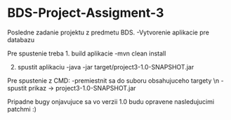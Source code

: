# BDS-Project-Assigment-3

Posledne zadanie projektu z predmetu BDS. 
-Vytvorenie aplikacie pre databazu

Pre spustenie treba 1. build aplikacie
-mvn clean install

2. spustit aplikaciu
-java -jar target/project3-1.0-SNAPSHOT.jar


Pre spustenie z CMD:
-premiestnit sa do suboru obsahujuceho targety \n -spustit prikaz ->  project3-1.0-SNAPSHOT.jar


Pripadne bugy onjavujuce sa vo verzii 1.0 budu opravene nasledujucimi patchmi :)
